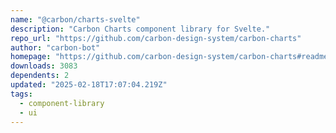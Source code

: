 ```yaml
---
name: "@carbon/charts-svelte"
description: "Carbon Charts component library for Svelte."
repo_url: "https://github.com/carbon-design-system/carbon-charts"
author: "carbon-bot"
homepage: "https://github.com/carbon-design-system/carbon-charts#readme"
downloads: 3083
dependents: 2
updated: "2025-02-18T17:07:04.219Z"
tags: 
  - component-library
  - ui
---
```

